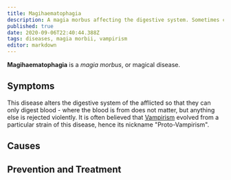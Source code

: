 ```yaml
---
title: Magihaematophagia
description: A magia morbus affecting the digestive system. Sometimes called "Proto-Vampirism".
published: true
date: 2020-09-06T22:40:44.388Z
tags: diseases, magia morbii, vampirism
editor: markdown
---
```


**Magihaematophagia** is a *magia morbus*, or magical disease. 

## Symptoms

This disease alters the digestive system of the afflicted so that they can only digest blood - where the blood is from does not matter, but anything else is rejected violently. It is often believed that [Vampirism](/diseases/vampirism "wikilink") evolved from a particular strain of this disease, hence its nickname "Proto-Vampirism".

## Causes

## Prevention and Treatment

